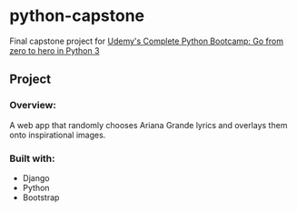 # python-capstone
Final capstone project for [Udemy's Complete Python Bootcamp: Go from zero to hero in Python 3](https://www.udemy.com/complete-python-bootcamp/)

## Project
### Overview:
A web app that randomly chooses Ariana Grande lyrics and overlays them onto inspirational images.

### Built with:
* Django
* Python
* Bootstrap
